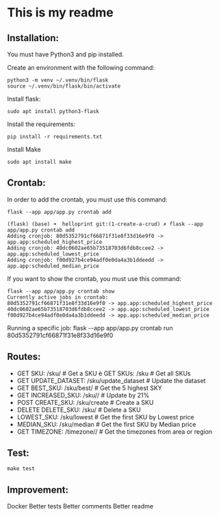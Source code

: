 # This is my readme


## Installation:

You must have Python3 and pip installed.

Create an environment with the following command:

```
python3 -m venv ~/.venv/bin/flask
source ~/.venv/bin/flask/bin/activate
```
Install flask:
```
sudo apt install python3-flask
```
Install the requirements:
```
pip install -r requirements.txt
```

Install Make

```
sudo apt install make
```




## Crontab:

In order to add the crontab, you must use this command:
```
flask --app app/app.py crontab add
```
```
(flask) (base) ➜  helloprint git:(1-create-a-crud) ✗ flask --app app/app.py crontab add
Adding cronjob: 80d5352791cf66871f31e8f33d16e9f0 -> app.app:scheduled_highest_price
Adding cronjob: 40dc0602ae65b73518703d6fdb8ccee2 -> app.app:scheduled_lowest_price
Adding cronjob: f00d927b4ce94adf0e0da4a3b1ddeedd -> app.app:scheduled_median_price
```
If you want to show the crontab, you must use this command:
```
flask --app app/app.py crontab show
Currently active jobs in crontab:
80d5352791cf66871f31e8f33d16e9f0 -> app.app:scheduled_highest_price
40dc0602ae65b73518703d6fdb8ccee2 -> app.app:scheduled_lowest_price
f00d927b4ce94adf0e0da4a3b1ddeedd -> app.app:scheduled_median_price
```
Running a specific job:
flask --app app/app.py crontab run 80d5352791cf66871f31e8f33d16e9f0

## Routes:
- GET SKU: /sku/<sku> # Get a SKU
è GET SKUs: /sku # Get all SKUs
- GET UPDATE_DATASET: /sku/update_dataset # Update the dataset
- GET BEST_SKU: /sku/best/ # Get the 5 highest SKY
- GET INCREASED_SKU: /sku/<sku>/ # Update by 21%
- POST CREATE_SKU: /sku/create # Create a SKU
- DELETE DELETE_SKU: /sku/<sku> # Delete a SKU
- LOWEST_SKU: /sku/lowest # Get the first SKU by Lowest price
- MEDIAN_SKU: /sku/median # Get the first SKU by Median price
- GET TIMEZONE: /timezone/<area>/<region> # Get the timezones from area or region

## Test:
```
make test
```
## Improvement: 

Docker
Better tests
Better comments
Better readme
